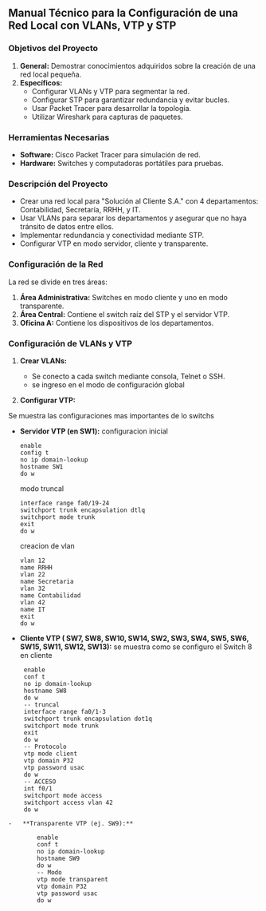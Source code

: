 ﻿## **Manual Técnico para la Configuración de una Red Local con VLANs, VTP y STP**

### **Objetivos del Proyecto**

1.  **General:** Demostrar conocimientos adquiridos sobre la creación de una red local pequeña.
2.  **Específicos:**
    -   Configurar VLANs y VTP para segmentar la red.
    -   Configurar STP para garantizar redundancia y evitar bucles.
    -   Usar Packet Tracer para desarrollar la topología.
    -   Utilizar Wireshark para capturas de paquetes.

### **Herramientas Necesarias**

-   **Software:** Cisco Packet Tracer para simulación de red.
-   **Hardware:** Switches y computadoras portátiles para pruebas.

### **Descripción del Proyecto**

-   Crear una red local para "Solución al Cliente S.A." con 4 departamentos: Contabilidad, Secretaría, RRHH, y IT.
-   Usar VLANs para separar los departamentos y asegurar que no haya tránsito de datos entre ellos.
-   Implementar redundancia y conectividad mediante STP.
-   Configurar VTP en modo servidor, cliente y transparente.

### **Configuración de la Red**

La red se divide en tres áreas:

1.  **Área Administrativa:** Switches en modo cliente y uno en modo transparente.
2.  **Área Central:** Contiene el switch raíz del STP y el servidor VTP.
3.  **Oficina A:** Contiene los dispositivos de los departamentos.

### **Configuración de VLANs y VTP**

1.  **Crear VLANs:**
    
    -   Se conecto a cada switch mediante consola, Telnet o SSH.
    -   se ingreso en el modo de configuración global
        
2.  **Configurar VTP:**

Se muestra las configuraciones mas importantes de lo switchs 
-   **Servidor VTP (en SW1):**
configuracion inicial

	    enable
	    config t 
	    no ip domain-lookup
	    hostname SW1
	    do w
       
	modo truncal

	    interface range fa0/19-24
	    switchport trunk encapsulation dtlq
	    switchport mode trunk 
	    exit
	    do w

	creacion de vlan
	
		vlan 12 
        name RRHH
        vlan 22
        name Secretaria
        vlan 32
        name Contabilidad
        vlan 42
        name IT
        exit 
        do w
	        
   -   **Cliente VTP ( SW7, SW8, SW10, SW14, SW2, SW3, SW4, SW5, SW6, SW15, SW11, SW12, SW13):**
       se muestra como se configuro el Switch 8 en cliente
       
	        enable
	        conf t
	        no ip domain-lookup
	        hostname SW8
	        do w
	        -- truncal
	        interface range fa0/1-3
    		switchport trunk encapsulation dot1q
    		switchport mode trunk
    		exit
    		do w
			-- Protocolo
			vtp mode client
			vtp domain P32
			vtp password usac
			do w
			-- ACCESO
			int f0/1
			switchport mode access
			switchport access vlan 42
			do w


        
    -   **Transparente VTP (ej. SW9):**

			enable
			conf t
			no ip domain-lookup
			hostname SW9
			do w
			-- Modo
			vtp mode transparent
			vtp domain P32
			vtp password usac
			do w
        
        
        


